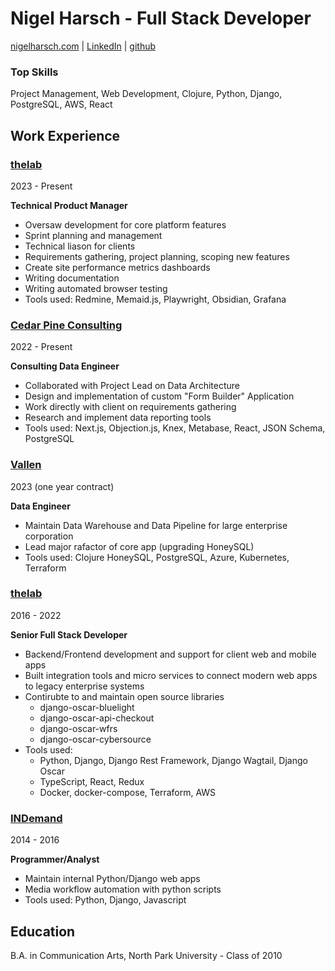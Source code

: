 # Nigel Harsch - Full Stack Developer
[nigelharsch.com](https://nigelharsch.com) | [LinkedIn](https://linkedin.com/in/nigelharsch) | [github](https://github.com/nharsch)

### Top Skills
Project Management, Web Development, Clojure, Python, Django, PostgreSQL, AWS, React


## Work Experience

### [thelab](https://thelab.co)
2023 - Present

**Technical Product Manager**

* Oversaw development for core platform features
* Sprint planning and management
* Technical liason for clients
* Requirements gathering, project planning, scoping new features
* Create site performance metrics dashboards
* Writing documentation
* Writing automated browser testing
* Tools used: Redmine, Memaid.js, Playwright, Obsidian, Grafana

### [Cedar Pine Consulting](https://cedarpineconsulting.com)
2022 - Present

**Consulting Data Engineer**

* Collaborated with Project Lead on Data Architecture
* Design and implementation of custom "Form Builder" Application
* Work directly with client on requirements gathering
* Research and implement data reporting tools
* Tools used: Next.js, Objection.js, Knex, Metabase, React, JSON Schema, PostgreSQL

### [Vallen](https://vallen.com) 
2023 (one year contract)

**Data Engineer**

* Maintain Data Warehouse and Data Pipeline for large enterprise corporation
* Lead major rafactor of core app (upgrading HoneySQL)
* Tools used: Clojure HoneySQL, PostgreSQL, Azure, Kubernetes, Terraform

### [thelab](https://thelab.co)
2016 - 2022

**Senior Full Stack Developer**

* Backend/Frontend development and support for client web and mobile apps
* Built integration tools and micro services to connect modern web apps to legacy enterprise systems
* Contirubte to and maintain open source libraries
  - django-oscar-bluelight
  - django-oscar-api-checkout
  - django-oscar-wfrs
  - django-oscar-cybersource
* Tools used:
  - Python, Django, Django Rest Framework, Django Wagtail, Django Oscar
  - TypeScript, React, Redux
  - Docker, docker-compose, Terraform, AWS

### [INDemand](https://indemand.com)
2014 - 2016

**Programmer/Analyst**
* Maintain internal Python/Django web apps
* Media workflow automation with python scripts
* Tools used: Python, Django, Javascript 


## Education
B.A. in Communication Arts, North Park University - Class of 2010
